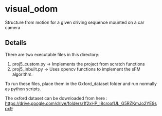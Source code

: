 # visual_odom
Structure from motion for a given driving sequence mounted on a car camera


## Details
There are two executable files in this directory:

1. proj5_custom.py -> Implements the project from scratch functions
2. proj5_inbuilt.py -> Uses opencv functions to implement the sFM algorithm.

To run these files, place them in the Oxford_dataset folder and run normally as python scripts.

The oxford dataset can be downloaded from here : https://drive.google.com/drive/folders/1f2xHP_l8croofUL_G5RZKmJo2YE9spx9
